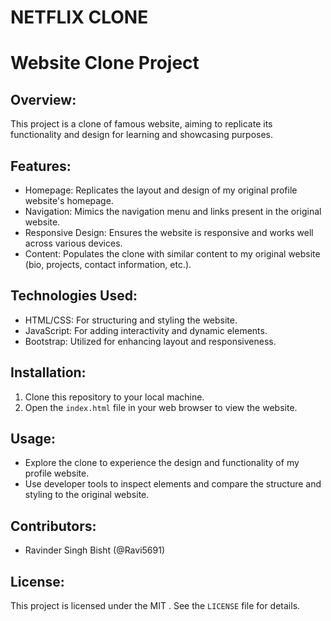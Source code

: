 # NETFLIX CLONE
# Website Clone Project

## Overview:
This project is a clone of famous website, aiming to replicate its functionality and design for learning and showcasing purposes.

## Features:
- Homepage: Replicates the layout and design of my original profile website's homepage.
- Navigation: Mimics the navigation menu and links present in the original website.
- Responsive Design: Ensures the website is responsive and works well across various devices.
- Content: Populates the clone with similar content to my original website (bio, projects, contact information, etc.).

## Technologies Used:
- HTML/CSS: For structuring and styling the website.
- JavaScript: For adding interactivity and dynamic elements.
- Bootstrap: Utilized for enhancing layout and responsiveness.

## Installation:
1. Clone this repository to your local machine.
2. Open the `index.html` file in your web browser to view the website.

## Usage:
- Explore the clone to experience the design and functionality of my profile website.
- Use developer tools to inspect elements and compare the structure and styling to the original website.

## Contributors:
- Ravinder Singh Bisht (@Ravi5691)

## License:
This project is licensed under the MIT . See the `LICENSE` file for details.